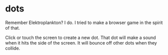 # dots
Remember Elektroplankton? I do. I tried to make a browser game in the spirit of that.

Click or touch the screen to create a new dot. That dot will make a sound when it hits the side of the screen.
It will bounce off other dots when they collide.
